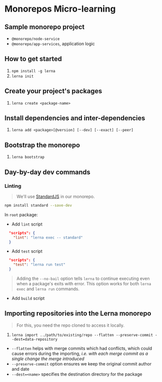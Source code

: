 # Monorepos Micro-learning

## Sample monorepo project

* `@monorepo/node-service`
* `@monorepo/app-services`, application logic

## How to get started

1. `npm install -g lerna`
2. `lerna init`

## Create your project's packages

1. `lerna create <package-name>`

## Install dependencies and inter-dependencies

1. `lerna add <package>[@version] [--dev] [--exact] [--peer]`

## Bootstrap the monorepo

1. `lerna bootstrap`

## Day-by-day dev commands

### Linting

> We'll use [StandardJS](https://standardjs.com/#install) in our monorepo.

```bash
npm install standard --save-dev
```

In `root` package:

* Add `lint` script

```json
  "scripts": {
    "lint": "lerna exec -- standard"
  }
```

* Add `test` script

```json
  "scripts": {
    "test": "lerna run test"
  }
```

> Adding the `--no-bail` option tells `lerna` to continue executing
> even when a package's exits with error.
> This option works for both `lerna exec` and `lerna run` commands.

* Add `build` script

## Importing repositories into the Lerna monorepo

> For this, you need the repo cloned to access it locally.

1. `lerna import ../path/to/existing/repo --flatten --preserve-commit --dest=data-repository`

* `--flatten` helps with merge commits which had conflicts, which could cause errors during the importing, *i.e. with each merge commit as a single change the merge introduced*
* `--preserve-commit` option ensures we keep the original commit author and date
* `--dest=<name>` specifies the destination directory for the package

